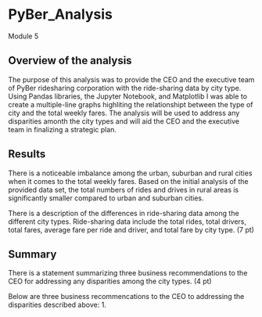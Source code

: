 # PyBer_Analysis
Module 5

## Overview of the analysis
The purpose of this analysis was to provide the CEO and the executive team of PyBer ridesharing corporation with the ride-sharing data by city type. Using Pandas libraries, the Jupyter Notebook, and Matplotlib I was able to create a multiple-line graphs highliting the relationshipt between the type of city and the total weekly fares. The analysis will be used to address any disparities amonth the city types and will aid the CEO and the executive team in finalizing a strategic plan. 

## Results

There is a noticeable imbalance among the urban, suburban and rural cities when it comes to the total weekly fares. Based on the initial analysis of the provided data set, the total numbers of rides and drives in rural areas is significantly smaller compared to urban and suburban cities. 




There is a description of the differences in ride-sharing data among the different city types. Ride-sharing data include the total rides, total drivers, total fares, average fare per ride and driver, and total fare by city type. (7 pt)

## Summary

There is a statement summarizing three business recommendations to the CEO for addressing any disparities among the city types. (4 pt)

Below are three business recommencations to the CEO to addressing the disparities described above:
  1. 


